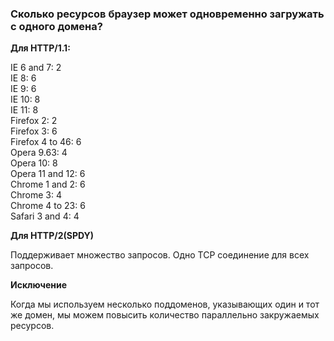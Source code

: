 ### Сколько ресурсов браузер может одновременно загружать с одного домена?

**Для HTTP/1.1:**

IE 6 and 7: 2 <br/>
IE 8: 6 <br/>
IE 9: 6 <br/>
IE 10: 8 <br/>
IE 11: 8 <br/>
Firefox 2: 2 <br/>
Firefox 3: 6 <br/>
Firefox 4 to 46: 6 <br/>
Opera 9.63: 4 <br/>
Opera 10: 8 <br/>
Opera 11 and 12: 6 <br/>
Chrome 1 and 2: 6 <br/>
Chrome 3: 4 <br/>
Chrome 4 to 23: 6 <br/>
Safari 3 and 4: 4 <br/>

**Для HTTP/2(SPDY)**

Поддерживает множество запросов. Одно TCP соединение для всех запросов.

**Исключение**

Когда мы используем несколько поддоменов, указывающих один и тот же домен, мы можем повысить количество параллельно закружаемых ресурсов.